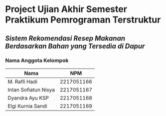 # Project Ujian Akhir Semester Praktikum Pemrograman Terstruktur 
## _Sistem Rekomendasi Resep Makanan Berdasarkan Bahan yang Tersedia di Dapur_

### Nama Anggota Kelompok

| Nama | NPM |
| ------ | ------ |
| M. Rafli Hadi | 2217051166 |
| Intan Sofiatun Nisya | 2217051167 |
| Dyandra Ayu KSP | 2217051168 |
| Elgi Kurnia Sandi | 2217051169 |
